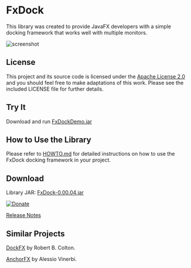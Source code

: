 # FxDock

This library was created to provide JavaFX developers with a simple docking framework that works well with multiple monitors.

![screenshot](https://github.com/andy-goryachev/FxDock/blob/master/screenshots/2016-0521-125006-709.png)

## License

This project and its source code is licensed under the [Apache License 2.0](http://www.apache.org/licenses/LICENSE-2.0) and you should feel free to make adaptations of this work. Please see the included LICENSE file for further details.

## Try It

Download and run [FxDockDemo.jar](https://github.com/andy-goryachev/FxDock/raw/master/lib/FxDock/FxDockDemo.jar)

## How to Use the Library

Please refer to [HOWTO.md](doc/HOWTO.md) for detailed instructions on how to use the FxDock docking framework in your project. 

## Download

Library JAR: [FxDock-0.00.04.jar](https://github.com/andy-goryachev/FxDock/raw/master/lib/FxDock/FxDock-0.00.04.jar)

[![Donate](https://cdn.rawgit.com/andy-goryachev/FxDock/master/doc/donate.svg)](https://www.paypal.com/cgi-bin/webscr?cmd=_s-xclick&hosted_button_id=Q7JAWD7FK99QC)

[Release Notes](https://github.com/andy-goryachev/FxDock/blob/master/ReleaseNotes.md)

## Similar Projects

[DockFX](https://github.com/RobertBColton/DockFX) by Robert B. Colton.

[AnchorFX](https://github.com/alexbodogit/AnchorFX) by Alessio Vinerbi.
